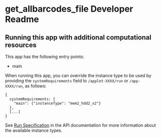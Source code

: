 # get_allbarcodes_file Developer Readme

<!--
TODO: Please edit this Readme.developer.md file to include information
for developers or advanced users, for example:

* Information about app internals and implementation details
* How to report bugs or contribute to development
-->

## Running this app with additional computational resources

This app has the following entry points:

* main

When running this app, you can override the instance type to be used by
providing the ``systemRequirements`` field to ```/applet-XXXX/run``` or
```/app-XXXX/run```, as follows:

    {
      systemRequirements: {
        "main": {"instanceType": "mem2_hdd2_x2"}
      },
      [...]
    }

See <a
href="https://wiki.dnanexus.com/API-Specification-v1.0.0/IO-and-Run-Specifications#Run-Specification">Run
Specification</a> in the API documentation for more information about the
available instance types.
